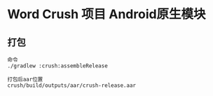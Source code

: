 # Word Crush 项目 Android原生模块

## 打包
~~~
命令
./gradlew :crush:assembleRelease

打包后aar位置
crush/build/outputs/aar/crush-release.aar
~~~

